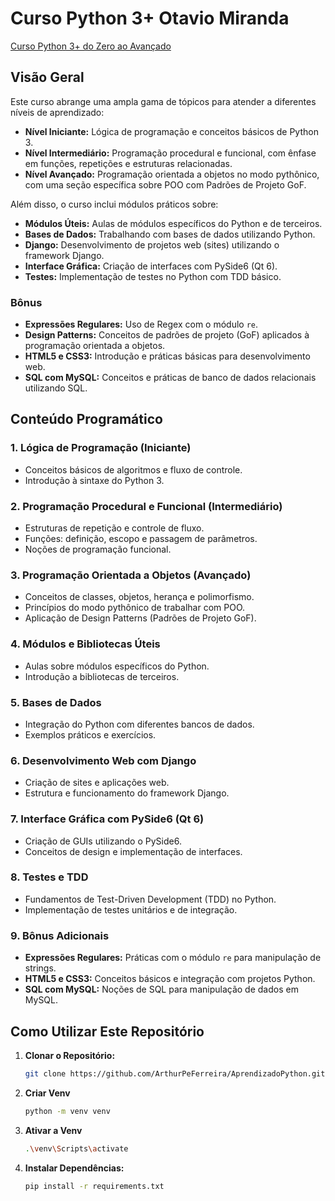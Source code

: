 # Curso Python 3+ Otavio Miranda

[Curso Python 3+ do Zero ao Avançado](https://www.udemy.com/course/python-3-do-zero-ao-avancado/)

## Visão Geral

Este curso abrange uma ampla gama de tópicos para atender a diferentes níveis de aprendizado:

- **Nível Iniciante:** Lógica de programação e conceitos básicos de Python 3.
- **Nível Intermediário:** Programação procedural e funcional, com ênfase em funções, repetições e estruturas relacionadas.
- **Nível Avançado:** Programação orientada a objetos no modo pythônico, com uma seção específica sobre POO com Padrões de Projeto GoF.

Além disso, o curso inclui módulos práticos sobre:

- **Módulos Úteis:** Aulas de módulos específicos do Python e de terceiros.
- **Bases de Dados:** Trabalhando com bases de dados utilizando Python.
- **Django:** Desenvolvimento de projetos web (sites) utilizando o framework Django.
- **Interface Gráfica:** Criação de interfaces com PySide6 (Qt 6).
- **Testes:** Implementação de testes no Python com TDD básico.

### Bônus

- **Expressões Regulares:** Uso de Regex com o módulo `re`.
- **Design Patterns:** Conceitos de padrões de projeto (GoF) aplicados à programação orientada a objetos.
- **HTML5 e CSS3:** Introdução e práticas básicas para desenvolvimento web.
- **SQL com MySQL:** Conceitos e práticas de banco de dados relacionais utilizando SQL.

## Conteúdo Programático

### 1. **Lógica de Programação (Iniciante)**

- Conceitos básicos de algoritmos e fluxo de controle.
- Introdução à sintaxe do Python 3.

### 2. **Programação Procedural e Funcional (Intermediário)**

- Estruturas de repetição e controle de fluxo.
- Funções: definição, escopo e passagem de parâmetros.
- Noções de programação funcional.

### 3. **Programação Orientada a Objetos (Avançado)**

- Conceitos de classes, objetos, herança e polimorfismo.
- Princípios do modo pythônico de trabalhar com POO.
- Aplicação de Design Patterns (Padrões de Projeto GoF).

### 4. **Módulos e Bibliotecas Úteis**

- Aulas sobre módulos específicos do Python.
- Introdução a bibliotecas de terceiros.

### 5. **Bases de Dados**

- Integração do Python com diferentes bancos de dados.
- Exemplos práticos e exercícios.

### 6. **Desenvolvimento Web com Django**

- Criação de sites e aplicações web.
- Estrutura e funcionamento do framework Django.

### 7. **Interface Gráfica com PySide6 (Qt 6)**

- Criação de GUIs utilizando o PySide6.
- Conceitos de design e implementação de interfaces.

### 8. **Testes e TDD**

- Fundamentos de Test-Driven Development (TDD) no Python.
- Implementação de testes unitários e de integração.

### 9. **Bônus Adicionais**

- **Expressões Regulares:** Práticas com o módulo `re` para manipulação de strings.
- **HTML5 e CSS3:** Conceitos básicos e integração com projetos Python.
- **SQL com MySQL:** Noções de SQL para manipulação de dados em MySQL.

## Como Utilizar Este Repositório

1. **Clonar o Repositório:**

   ```bash
   git clone https://github.com/ArthurPeFerreira/AprendizadoPython.git

   ```

2. **Criar Venv**

   ```bash
   python -m venv venv

   ```

3. **Ativar a Venv**

   ```bash
   .\venv\Scripts\activate

   ```

4. **Instalar Dependências:**
   ```bash
   pip install -r requirements.txt
   ```
